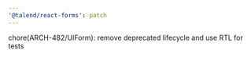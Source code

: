 ```yaml
---
'@talend/react-forms': patch
---
```


chore(ARCH-482/UIForm): remove deprecated lifecycle and use RTL for tests
